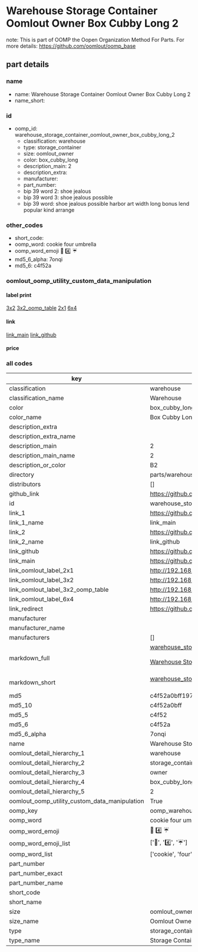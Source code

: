 # Warehouse Storage Container Oomlout Owner Box Cubby Long 2  

note: This is part of OOMP the Oopen Organization Method For Parts. For more details: https://github.com/oomlout/oomp_base

##  part details
  







### name
* name: Warehouse Storage Container Oomlout Owner Box Cubby Long 2
* name_short: 
### id
* oomp_id: warehouse_storage_container_oomlout_owner_box_cubby_long_2
  * classification: warehouse
  * type: storage_container
  * size: oomlout_owner
  * color: box_cubby_long
  * description_main: 2
  * description_extra: 
  * manufacturer: 
  * part_number: 
  * bip 39 word 2: shoe jealous
  * bip 39 word 3: shoe jealous possible
  * bip 39 word: shoe jealous possible harbor art width long bonus lend popular kind arrange

### other_codes
* short_code: 
* oomp_word: cookie four umbrella
* oomp_word_emoji :cookie: :four: :umbrella:
* md5_6_alpha: 7onqi
* md5_6: c4f52a






### oomlout_oomp_utility_custom_data_manipulation
#### label print
[3x2](http://192.168.1.245:1112/?label=oomp%207onqi)
[3x2_oomp_table](http://192.168.1.108:1112/?label=oomp%207onqi)
[2x1](http://192.168.1.242:1112/?label=oomp%207onqi)
[6x4](http://192.168.1.55:1112/?label=oomp%207onqi)    

#### link

[link_main](https://github.com/oomlout/oomlout_oomp_version_1_messy/tree/main/parts/warehouse_storage_container_oomlout_owner_box_cubby_long_2) [link_github](https://github.com/oomlout/oomlout_oomp_version_1_messy/tree/main/parts/warehouse_storage_container_oomlout_owner_box_cubby_long_2)                             

#### price







### all codes 
| key | value |  
| --- | --- |  
| classification | warehouse |  
| classification_name | Warehouse |  
| color | box_cubby_long |  
| color_name | Box Cubby Long |  
| description_extra |  |  
| description_extra_name |  |  
| description_main | 2 |  
| description_main_name | 2 |  
| description_or_color | B2 |  
| directory | parts/warehouse_storage_container_oomlout_owner_box_cubby_long_2 |  
| distributors | [] |  
| github_link | https://github.com/oomlout/oomlout_oomp_part_src/tree/main/parts/warehouse_storage_container_oomlout_owner_box_cubby_long_2 |  
| id | warehouse_storage_container_oomlout_owner_box_cubby_long_2 |  
| link_1 | https://github.com/oomlout/oomlout_oomp_version_1_messy/tree/main/parts/warehouse_storage_container_oomlout_owner_box_cubby_long_2 |  
| link_1_name | link_main |  
| link_2 | https://github.com/oomlout/oomlout_oomp_version_1_messy/tree/main/parts/warehouse_storage_container_oomlout_owner_box_cubby_long_2 |  
| link_2_name | link_github |  
| link_github | https://github.com/oomlout/oomlout_oomp_version_1_messy/tree/main/parts/warehouse_storage_container_oomlout_owner_box_cubby_long_2 |  
| link_main | https://github.com/oomlout/oomlout_oomp_version_1_messy/tree/main/parts/warehouse_storage_container_oomlout_owner_box_cubby_long_2 |  
| link_oomlout_label_2x1 | http://192.168.1.242:1112/?label=oomp%207onqi |  
| link_oomlout_label_3x2 | http://192.168.1.245:1112/?label=oomp%207onqi |  
| link_oomlout_label_3x2_oomp_table | http://192.168.1.108:1112/?label=oomp%207onqi |  
| link_oomlout_label_6x4 | http://192.168.1.55:1112/?label=oomp%207onqi |  
| link_redirect | https://github.com/oomlout/oomlout_oomp_version_1_messy/tree/main/parts/warehouse_storage_container_oomlout_owner_box_cubby_long_2 |  
| manufacturer |  |  
| manufacturer_name |  |  
| manufacturers | [] |  
| markdown_full | [warehouse_storage_container_oomlout_owner_box_cubby_long_2](none)<br>[](none)<br>[Warehouse Storage Container Oomlout Owner Box Cubby Long 2](none)<br><br> |  
| markdown_short | [warehouse_storage_container_oomlout_owner_box_cubby_long_2](none)<br><br> |  
| md5 | c4f52a0bff19707beb066691511de633 |  
| md5_10 | c4f52a0bff |  
| md5_5 | c4f52 |  
| md5_6 | c4f52a |  
| md5_6_alpha | 7onqi |  
| name | Warehouse Storage Container Oomlout Owner Box Cubby Long 2 |  
| oomlout_detail_hierarchy_1 | warehouse |  
| oomlout_detail_hierarchy_2 | storage_container |  
| oomlout_detail_hierarchy_3 | owner |  
| oomlout_detail_hierarchy_4 | box_cubby_long |  
| oomlout_detail_hierarchy_5 | 2 |  
| oomlout_oomp_utility_custom_data_manipulation | True |  
| oomp_key | oomp_warehouse_storage_container_oomlout_owner_box_cubby_long_2 |  
| oomp_word | cookie four umbrella |  
| oomp_word_emoji | :cookie: :four: :umbrella: |  
| oomp_word_emoji_list | [':cookie:', ':four:', ':umbrella:'] |  
| oomp_word_list | ['cookie', 'four', 'umbrella'] |  
| part_number |  |  
| part_number_exact |  |  
| part_number_name |  |  
| short_code |  |  
| short_name |  |  
| size | oomlout_owner |  
| size_name | Oomlout Owner |  
| type | storage_container |  
| type_name | Storage Container |  
